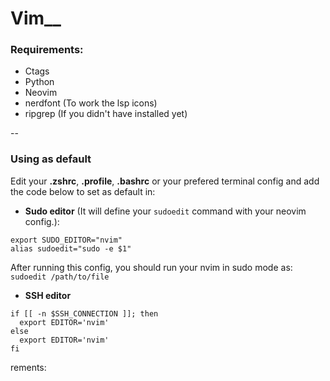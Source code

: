 # Vim__

### Requirements:
* Ctags
* Python
* Neovim
* nerdfont (To work the lsp icons)
* ripgrep (If you didn't have installed yet)

--

### Using as default
Edit your **.zshrc**, **.profile**, **.bashrc** or your prefered terminal config and add the code below to set as default in:
- **Sudo editor** (It will define your `sudoedit` command with your neovim config.):

```
export SUDO_EDITOR="nvim"
alias sudoedit="sudo -e $1"
```

After running this config, you should run your nvim in sudo mode as: `sudoedit /path/to/file`

- **SSH editor**

```
if [[ -n $SSH_CONNECTION ]]; then
  export EDITOR='nvim'
else
  export EDITOR='nvim'
fi
```

rements:



